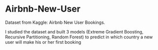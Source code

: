 # Airbnb-New-User
Dataset from Kaggle: Airbnb New User Bookings.

I studied the dataset and built 3 models (Extreme Gradient Boosting, Recursive Partitioning, Random Forest) to predict in which country a new user will make his or her first booking
